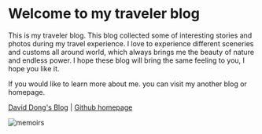 # Welcome to my traveler blog

This is my traveler blog. This blog collected some of interesting stories and photos during my travel experience. I love to experience different sceneries and customs all around world, which always brings me the beauty of nature and endless power. I hope these blog will bring the same feeling to you, I hope you like it.

If you would like to learn more about me. you can visit my another blog or homepage.<br>

[David Dong's Blog](https://gangdong.github.io/daviddong.github.io/) | [Github homepage](https://github.com/gangdong/)

![memoirs](https://bootstrapstarter.com/assets/img/themes/memoirs-jekyll.jpg)
